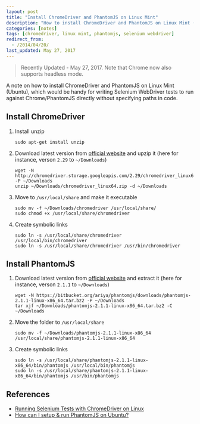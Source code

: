 ```yaml
---
layout: post
title: "Install ChromeDriver and PhantomJS on Linux Mint"
description: "How to install ChromeDriver and PhantomJS on Linux Mint (Ubuntu)"
categories: [notes]
tags: [chromedriver, linux mint, phantomjs, selenium webdriver]
redirect_from:
  - /2014/04/20/
last_updated: May 27, 2017
---
```


> Recently Updated - May 27, 2017. Note that Chrome now also supports headless mode.

A note on how to install ChromeDriver and PhantomJS on Linux Mint (Ubuntu),
which would be handy for writing Selenium WebDriver tests
to run against Chrome/PhantomJS directly without specifying paths in code.

## Install ChromeDriver

1. Install unzip

	   sudo apt-get install unzip

2. Download latest version from [official website](http://chromedriver.storage.googleapis.com/index.html)
   and upzip it (here for instance, verson `2.29` to `~/Downloads`)

	   wget -N http://chromedriver.storage.googleapis.com/2.29/chromedriver_linux64.zip -P ~/Downloads
	   unzip ~/Downloads/chromedriver_linux64.zip -d ~/Downloads

3. Move to `/usr/local/share` and make it executable

	   sudo mv -f ~/Downloads/chromedriver /usr/local/share/
	   sudo chmod +x /usr/local/share/chromedriver

4. Create symbolic links

	   sudo ln -s /usr/local/share/chromedriver /usr/local/bin/chromedriver
	   sudo ln -s /usr/local/share/chromedriver /usr/bin/chromedriver

## Install PhantomJS

1. Download latest version from [official website](http://phantomjs.org/download.html)
   and extract it (here for instance, verson `2.1.1` to `~/Downloads`)

	   wget -N https://bitbucket.org/ariya/phantomjs/downloads/phantomjs-2.1.1-linux-x86_64.tar.bz2 -P ~/Downloads
	   tar xjf ~/Downloads/phantomjs-2.1.1-linux-x86_64.tar.bz2 -C ~/Downloads

2. Move the folder to `/usr/local/share`

	   sudo mv -f ~/Downloads/phantomjs-2.1.1-linux-x86_64 /usr/local/share/phantomjs-2.1.1-linux-x86_64

3. Create symbolic links

	   sudo ln -s /usr/local/share/phantomjs-2.1.1-linux-x86_64/bin/phantomjs /usr/local/bin/phantomjs
	   sudo ln -s /usr/local/share/phantomjs-2.1.1-linux-x86_64/bin/phantomjs /usr/bin/phantomjs

## References

- [Running Selenium Tests with ChromeDriver on Linux](http://selftechy.com/2011/08/17/running-selenium-tests-with-chromedriver-on-linux)
- [How can I setup & run PhantomJS on Ubuntu?](http://stackoverflow.com/q/8778513/1177636)
